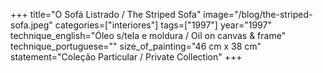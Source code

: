 +++
title="O Sofá Listrado / The Striped Sofa"
image="/blog/the-striped-sofa.jpeg"
categories=["interiores"]
tags=["1997"]
year="1997"
technique_english="Óleo s/tela e moldura / Oil on canvas & frame"
technique_portuguese=""
size_of_painting="46 cm x 38 cm"
statement="Coleção Particular / Private Collection"
+++

